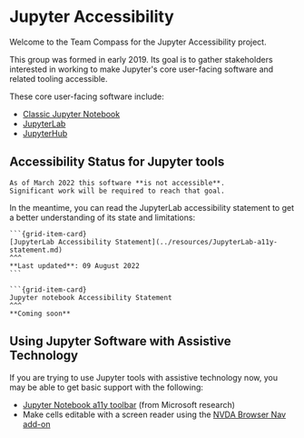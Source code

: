 # Jupyter Accessibility

Welcome to the Team Compass for the Jupyter Accessibility project.

This group was formed in early 2019.
Its goal is to gather stakeholders interested in working to make Jupyter's
core user-facing software and related tooling accessible.

These core user-facing software include:

- [Classic Jupyter Notebook](https://github.com/jupyter/notebook)
- [JupyterLab](https://github.com/jupyterlab/jupyterlab)
- [JupyterHub](https://github.com/jupyterhub/jupyterhub)

## Accessibility Status for Jupyter tools

```{warning}
As of March 2022 this software **is not accessible**.
Significant work will be required to reach that goal.
```

In the meantime, you can read the JupyterLab accessibility statement to get a better understanding of its state and limitations:

````{grid}
```{grid-item-card}
[JupyterLab Accessibility Statement](../resources/JupyterLab-a11y-statement.md)
^^^
**Last updated**: 09 August 2022
```

```{grid-item-card}
Jupyter notebook Accessibility Statement
^^^
**Coming soon**
````

## Using Jupyter Software with Assistive Technology

If you are trying to use Jupyter tools with assistive technology now, you may be able to get basic support with the following:

- [Jupyter Notebook a11y toolbar](https://github.com/uclixnjupyternbaccessibility/jupyter_contrib_nbextensions/tree/master/src/jupyter_contrib_nbextensions/nbextensions/accessibility_toolbar) (from Microsoft research)
- Make cells editable with a screen reader using the [NVDA Browser Nav add-on](https://addons.nvda-project.org/addons/browsernav.en.html#:~:text=BrowserNav%20addon%20for%20NVDA,comments%20or%20malformed%20HTML%20tables.”)
